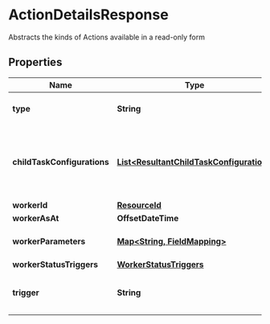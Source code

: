 

# ActionDetailsResponse

Abstracts the kinds of Actions available in a read-only form

## Properties

| Name | Type | Description | Notes |
|------------ | ------------- | ------------- | -------------|
|**type** | **String** | Type name for this Action |  [optional] |
|**childTaskConfigurations** | [**List&lt;ResultantChildTaskConfiguration&gt;**](ResultantChildTaskConfiguration.md) | Tasks can be generated from run worker results; this is the configuration |  [optional] |
|**workerId** | [**ResourceId**](ResourceId.md) |  |  [optional] |
|**workerAsAt** | **OffsetDateTime** | Worker AsAt |  [optional] |
|**workerParameters** | [**Map&lt;String, FieldMapping&gt;**](FieldMapping.md) | Parameters for this Worker |  [optional] |
|**workerStatusTriggers** | [**WorkerStatusTriggers**](WorkerStatusTriggers.md) |  |  [optional] |
|**trigger** | **String** | Trigger on parent task to be invoked |  [optional] |



